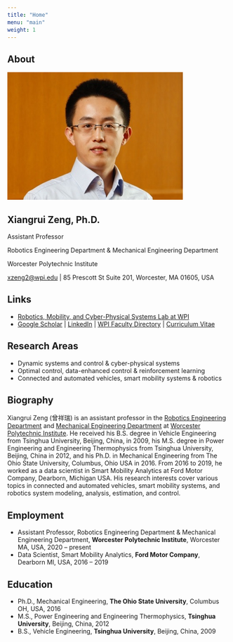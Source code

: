 ```yaml
---
title: "Home"
menu: "main"
weight: 1
---
```


## About

![Example image](/images/xz.jpg#center)

## Xiangrui Zeng, Ph.D.

Assistant Professor

Robotics Engineering Department \& Mechanical Engineering Department

Worcester Polytechnic Institute

xzeng2@wpi.edu | 85 Prescott St Suite 201, Worcester, MA 01605, USA

## Links

* [Robotics, Mobility, and Cyber-Physical Systems Lab at WPI](https://wp.wpi.edu/rmcplab/)
* [Google Scholar](https://scholar.google.com/citations?user=yyZvassAAAAJ&hl=en) |  [LinkedIn](https://www.linkedin.com/in/xiangrui-zeng-435218a7/)  |  [WPI Faculty Directory](https://www.wpi.edu/people/faculty/xzeng2)   |  [Curriculum Vitae](https://www.wpi.edu/sites/default/files/2020/08/29/Xiangrui_Zeng_CV.pdf)

## Research Areas

* Dynamic systems and control & cyber-physical systems
* Optimal control, data-enhanced control & reinforcement learning
* Connected and automated vehicles, smart mobility systems & robotics


## Biography

Xiangrui Zeng (曾祥瑞) is an assistant professor in the [Robotics Engineering Department](https://www.wpi.edu/academics/departments/robotics-engineering) and [Mechanical Engineering Department](https://www.wpi.edu/academics/departments/mechanical-engineering) at [Worcester Polytechnic Institute](https://www.wpi.edu). He received his B.S. degree in Vehicle Engineering from Tsinghua University, Beijing, China, in 2009, his M.S. degree in Power Engineering and Engineering Thermophysics from Tsinghua University, Beijing, China in 2012, and his Ph.D. in Mechanical Engineering from The Ohio State University, Columbus, Ohio USA in 2016. From 2016 to 2019, he worked as a data scientist in Smart Mobility Analytics at Ford Motor Company, Dearborn, Michigan USA. His research interests cover various topics in connected and automated vehicles, smart mobility systems, and robotics system modeling, analysis, estimation, and control. 

## Employment

* Assistant Professor, Robotics Engineering Department & Mechanical Engineering Department, **Worcester Polytechnic Institute**, Worcester MA, USA, 2020 – present
* Data Scientist, Smart Mobility Analytics, **Ford Motor Company**, Dearborn MI, USA, 2016 – 2019

## Education

* Ph.D., Mechanical Engineering, **The Ohio State University**, Columbus OH, USA, 2016
* M.S., Power Engineering and Engineering Thermophysics, **Tsinghua University**, Beijing, China, 2012
* B.S., Vehicle Engineering, **Tsinghua University**, Beijing, China, 2009









